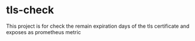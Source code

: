 # tls-check

This project is for check the remain expiration days of the tls certificate and exposes as prometheus metric
